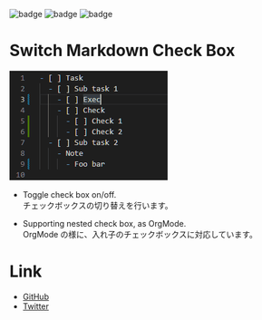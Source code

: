 ![badge](https://img.shields.io/github/issues/kuone314/VSCodeToggleCheckBox)
![badge](https://img.shields.io/github/forks/kuone314/VSCodeToggleCheckBox)
![badge](https://img.shields.io/github/stars/kuone314/VSCodeToggleCheckBox)

# Switch Markdown Check Box

![Sample](Code/Doc/Demonstration.gif)

* Toggle check box on/off.  
  チェックボックスの切り替えを行います。

* Supporting nested check box, as OrgMode.  
  OrgMode の様に、入れ子のチェックボックスに対応しています。

# Link

* [GitHub](https://github.com/kuone314/VSCodeToggleCheckBox)
* [Twitter](https://twitter.com/KuoneTech)
